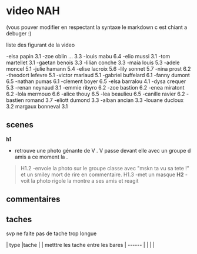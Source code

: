 # video NAH
(vous pouver modifier en respectant la syntaxe le markdown c est chiant a debuger :)


liste des figurant de la video

-elsa papin 3.1
-zoe oblin ... 3.3 
-louis mabu 6.4
-elio mussi 3.1
-tom martellet 3.1
-gaetan benois 3.3
-lilian conche 3.3
-maia louis 5.3
-adele moncel 5.1
-julie hamann 5.4
-elise lacroix 5.6
-lily sonnet 5.7
-nina prost 6.2
-theodort lefevre 5.1
-victor marlaud 5.1
-gabriel buffelard 6.1
-fanny dumont 6.5
-nathan pumas  6.1
-clement boyer 6.5
-elsa barralou 4.1
-dysa crequer 5.3
-renan neynaud 3.1
-emmie ribyro 6.2
-zoe bastion 6.2
-enea miratont 6.2
-lola mermouo 6.6
-alice thouy 6.5
-lea beaulieu 6.5
-canille ravier 6.2
-bastien romand 3.7
-eliott dumond 3.3
-alban ancian 3.3
-louane ducloux 3.2
margaux bonneval 3.1

## scenes
__h1__
-  retrouve une photo génante de V . V passe devant elle avec un groupe d amis a ce moment la .
  >H1.2
-envoie la photo sur le groupe classe avec "mskn ta vu sa tete !" et un smiley mort de rire en commentaire.
>H1.3
-met un masque
__H2__
-voit la photo rigole la montre a ses amis et reagit 


## commentaires
> 
>
>



## taches

svp ne faite pas de tache trop longue

| type |tache |
| metttre les tache entre les bares
| ------ |
|  | |
